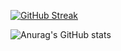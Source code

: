 
[![GitHub Streak](https://streak-stats.demolab.com?user=GoToNightmare&theme=dark&date_format=%5BY%20%5DM%20j&ring=065BDA&fire=065BDA&currStreakLabel=DADADA&theme=transparent)](https://git.io/streak-stats)

![Anurag's GitHub stats](https://github-readme-stats.vercel.app/api?username=GoToNightmare&count_private=true&show_icons=true&theme=transparent)
